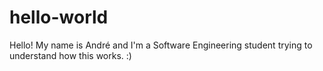 # hello-world

Hello!
My name is André and I'm a Software Engineering student trying to understand how this works. :)
